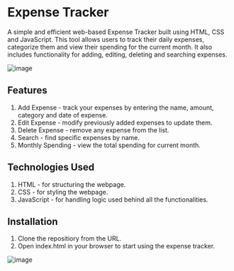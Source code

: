 # Expense Tracker
A simple and efficient web-based Expense Tracker built using HTML, CSS and JavaScript. This tool allows users to track their daily expenses, categorize them and view their spending for the current month. It also includes functionality for adding, editing, deleting and searching expenses.

![image](https://github.com/user-attachments/assets/1c190bf6-95e5-42e2-b271-02336c750141)

## Features
1. Add Expense - track your expenses by entering the name, amount, category and date of expense.
2. Edit Expense - modify previously added expenses to update them.
3. Delete Expense - remove any expense from the list.
4. Search - find specific expenses by name.
5. Monthly Spending - view the total spending for current month.

## Technologies Used
1. HTML - for structuring the webpage.
2. CSS - for styling the webpage.
3. JavaScript - for handling logic used behind all the functionalities.

## Installation
1. Clone the repositiory from the URL.
2. Open index.html in your browser to start using the expense tracker.

![image](https://github.com/user-attachments/assets/986d7499-bc26-4991-91fb-9c3c1a77bc2d)
